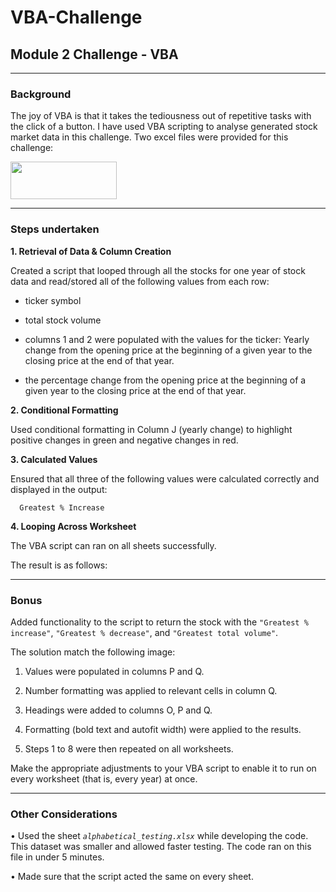 # VBA-Challenge
## Module 2 Challenge - VBA

________________________________________

### Background

The joy of VBA is that it takes the tediousness out of repetitive tasks with the click of a button.  I have used VBA scripting to analyse generated stock market data in this challenge.
Two excel files were provided for this challenge:

<img src = 'https://github.com/Mago281/VBA-Challenge/assets/131424690/e4c520ca-6b5f-4cce-8fed-9f9b2218328a' width = '170' height = '60'>

________________________________________

### Steps undertaken

**1.  Retrieval of Data & Column Creation**

   Created a script that looped through all the stocks for one year of stock data and read/stored all of the following values from each row:

   -  ticker symbol 

   -  total stock volume 

   -  columns 1 and 2 were populated with the values for the ticker:  Yearly change from the opening price at the beginning of a given year to the closing price at the end of that year.

   -  the percentage change from the opening price at the beginning of a given year to the closing price at the end of that year.


**2.  Conditional Formatting**

  Used conditional formatting in Column J (yearly change) to highlight positive changes in green and negative changes in red.


**3.  Calculated Values**

  Ensured that all three of the following values were calculated correctly and displayed in the output:

      Greatest % Increase


**4.  Looping Across Worksheet**

  The VBA script can ran on all sheets successfully.
    

The result is as follows:
 

________________________________________

### Bonus

Added functionality to the script to return the stock with the `"Greatest % increase"`, `"Greatest % decrease"`, and `"Greatest total volume"`. 

The solution match the following image:

1.	Values were populated in columns P and Q.

2.	Number formatting was applied to relevant cells in column Q.

3.	Headings were added to columns O, P and Q.

4.	Formatting (bold text and autofit width) were applied to the results.

5.	Steps 1 to 8 were then repeated on all worksheets.

 

Make the appropriate adjustments to your VBA script to enable it to run on every worksheet (that is, every year) at once.

________________________________________

### Other Considerations

•	Used the sheet _`alphabetical_testing.xlsx`_ while developing the code.  This dataset was smaller and allowed faster testing. The code ran on this file in under 5 minutes.

•	Made sure that the script acted the same on every sheet.



